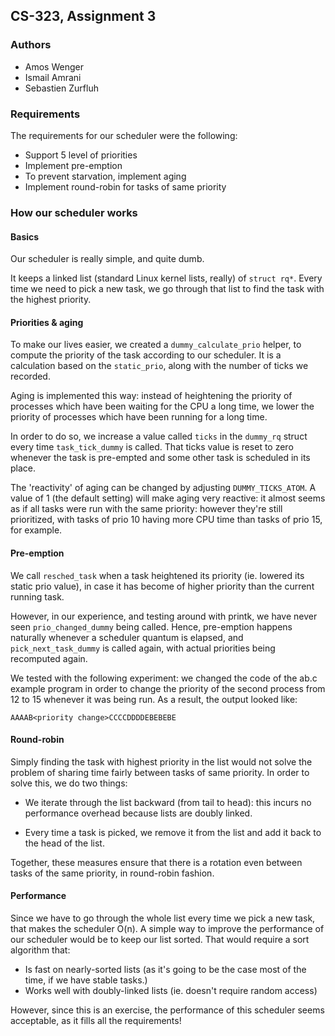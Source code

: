 

## CS-323, Assignment 3

### Authors

 * Amos Wenger
 * Ismail Amrani
 * Sebastien Zurfluh

### Requirements

The requirements for our scheduler were the following:

 * Support 5 level of priorities
 * Implement pre-emption
 * To prevent starvation, implement aging
 * Implement round-robin for tasks of same priority

### How our scheduler works

#### Basics

Our scheduler is really simple, and quite dumb.

It keeps a linked list (standard Linux kernel lists, really) of `struct rq*`.
Every time we need to pick a new task, we go through that list to find the
task with the highest priority.

#### Priorities & aging

To make our lives easier, we created a `dummy_calculate_prio` helper, to compute
the priority of the task according to our scheduler. It is a calculation based
on the `static_prio`, along with the number of ticks we recorded.

Aging is implemented this way: instead of heightening the priority of processes
which have been waiting for the CPU a long time, we lower the priority of processes
which have been running for a long time.

In order to do so, we increase a value called `ticks` in the `dummy_rq` struct every
time `task_tick_dummy` is called. That ticks value is reset to zero whenever the
task is pre-empted and some other task is scheduled in its place.

The 'reactivity' of aging can be changed by adjusting `DUMMY_TICKS_ATOM`. A value
of 1 (the default setting) will make aging very reactive: it almost seems as if all
tasks were run with the same priority: however they're still prioritized, with tasks
of prio 10 having more CPU time than tasks of prio 15, for example.

#### Pre-emption

We call `resched_task` when a task heightened its priority (ie. lowered its static
prio value), in case it has become of higher priority than the current running task.

However, in our experience, and testing around with printk, we have never seen
`prio_changed_dummy` being called. Hence, pre-emption happens naturally whenever
a scheduler quantum is elapsed, and `pick_next_task_dummy` is called again, with
actual priorities being recomputed again.

We tested with the following experiment: we changed the code of the ab.c example
program in order to change the priority of the second process from 12 to 15 whenever
it was being run. As a result, the output looked like:

    AAAAB<priority change>CCCCDDDDEBEBEBE

#### Round-robin

Simply finding the task with highest priority in the list would not solve the problem
of sharing time fairly between tasks of same priority. In order to solve this, we do
two things:

  * We iterate through the list backward (from tail to head): this
    incurs no performance overhead because lists are doubly linked.

  * Every time a task is picked, we remove it from the list and add
    it back to the head of the list.

Together, these measures ensure that there is a rotation even between tasks of the
same priority, in round-robin fashion.

#### Performance

Since we have to go through the whole list every time we pick a new task,
that makes the scheduler O(n). A simple way to improve the performance of
our scheduler would be to keep our list sorted. That would require a sort
algorithm that:

  * Is fast on nearly-sorted lists (as it's going to be the case most of the
    time, if we have stable tasks.)
  * Works well with doubly-linked lists (ie. doesn't require random access)

However, since this is an exercise, the performance of this scheduler seems
acceptable, as it fills all the requirements!


